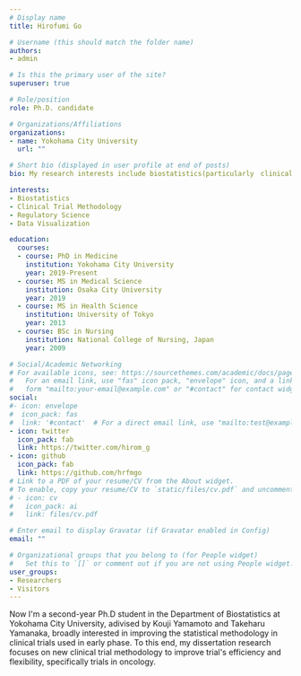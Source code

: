 ```yaml
---
# Display name
title: Hirofumi Go

# Username (this should match the folder name)
authors:
- admin

# Is this the primary user of the site?
superuser: true

# Role/position
role: Ph.D. candidate

# Organizations/Affiliations
organizations:
- name: Yokohama City University
  url: ""

# Short bio (displayed in user profile at end of posts)
bio: My research interests include biostatistics(particularly　clinical trial methodology, regulatory science).

interests:
- Biostatistics
- Clinical Trial Methodology
- Regulatory Science
- Data Visualization

education:
  courses:
  - course: PhD in Medicine
    institution: Yokohama City University
    year: 2019-Present
  - course: MS in Medical Science
    institution: Osaka City University
    year: 2019
  - course: MS in Health Science
    institution: University of Tokyo
    year: 2013
  - course: BSc in Nursing
    institution: National College of Nursing, Japan
    year: 2009

# Social/Academic Networking
# For available icons, see: https://sourcethemes.com/academic/docs/page-builder/#icons
#   For an email link, use "fas" icon pack, "envelope" icon, and a link in the
#   form "mailto:your-email@example.com" or "#contact" for contact widget.
social:
#- icon: envelope
#  icon_pack: fas
#  link: '#contact'  # For a direct email link, use "mailto:test@example.org".
- icon: twitter
  icon_pack: fab
  link: https://twitter.com/hirom_g
- icon: github
  icon_pack: fab
  link: https://github.com/hrfmgo
# Link to a PDF of your resume/CV from the About widget.
# To enable, copy your resume/CV to `static/files/cv.pdf` and uncomment the lines below.
# - icon: cv
#   icon_pack: ai
#   link: files/cv.pdf

# Enter email to display Gravatar (if Gravatar enabled in Config)
email: ""

# Organizational groups that you belong to (for People widget)
#   Set this to `[]` or comment out if you are not using People widget.
user_groups:
- Researchers
- Visitors
---
```

Now I'm a second-year Ph.D student in the Department of Biostatistics at Yokohama City University, adivised by Kouji Yamamoto and Takeharu Yamanaka, broadly interested in improving the statistical methodology in clinical trials used in early phase. 
To this end, my dissertation research focuses on new clinical trial methodology to improve trial's efficiency and flexibility, specifically trials in oncology. 
